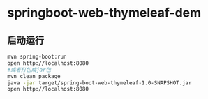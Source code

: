 # springboot-web-thymeleaf-dem
## 启动运行
```sh
mvn spring-boot:run
open http://localhost:8080
#或者打包成jar包
mvn clean package
java -jar target/spring-boot-web-thymeleaf-1.0-SNAPSHOT.jar
open http://localhost:8080
```
